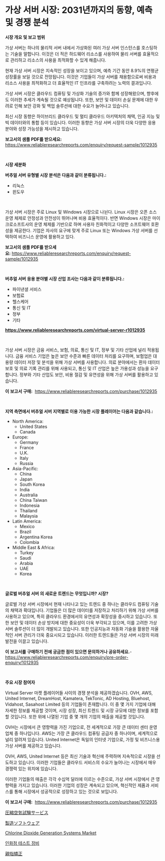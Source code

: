 <p><h1>가상 서버 시장: 2031년까지의 동향, 예측 및 경쟁 분석</h1></p><p><strong>시장 개요 및 보고 범위</strong></p>
<p><p>가상 서버는 하나의 물리적 서버 내에서 가상화된 여러 가상 서버 인스턴스를 호스팅하는 기술을 말합니다. 이것은 더 적은 하드웨어 리소스를 사용하여 물리 서버를 효율적으로 관리하고 리소스의 사용을 최적화할 수 있게 해줍니다.</p><p>현재 가상 서버 시장은 지속적인 성장을 보이고 있으며, 예측 기간 동안 8.9%의 연평균 성장률을 보일 것으로 전망됩니다. 이것은 기업들이 가상 서버를 채용함으로써 비용과 리소스 사용을 최적화하고 더 효율적인 IT 인프라를 구축하려는 노력의 결과입니다.</p><p>가상 서버 시장은 클라우드 컴퓨팅 및 가상화 기술의 증가와 함께 성장해왔으며, 향후에도 이러한 추세가 계속될 것으로 예상됩니다. 또한, 보안 및 데이터 손실 문제에 대한 우려로 인해 보안 강화 및 백업 솔루션에 대한 수요가 늘어나고 있습니다.</p><p>최신 시장 동향은 하이브리드 클라우드 및 멀티 클라우드 아키텍처의 채택, 인공 지능 및 빅 데이터와의 통합 등이 있습니다. 이러한 동향은 가상 서버 시장의 더욱 다양한 응용 분야와 성장 가능성을 제시하고 있습니다.</p></p>
<p><strong>보고서의 샘플 PDF를 받으세요:</strong> <a href="https://www.reliableresearchreports.com/enquiry/request-sample/1012935">https://www.reliableresearchreports.com/enquiry/request-sample/1012935</a></p>
<p>&nbsp;</p>
<p><strong>시장 세분화</strong></p>
<p><strong>버추얼 서버 유형별 시장 분석은 다음과 같이 분류됩니다.:</strong></p>
<p><ul><li>리눅스</li><li>윈도우</li></ul></p>
<p>&nbsp;</p>
<p><p>가상 서버 시장은 주로 Linux 및 Windows 시장으로 나뉜다. Linux 시장은 오픈 소스 운영 체제로 안정성과 안전성이 뛰어나며 비용 효율적이다. 반면 Windows 시장은 마이크로소프트사의 운영 체제를 기반으로 하며 사용자 친화적이고 다양한 소프트웨어 호환성을 제공한다. 기업은 자사의 요구에 맞게 주로 Linux 또는 Windows 가상 서버를 선택하여 비즈니스 운영에 활용하고 있다.</p></p>
<p><strong>보고서의 샘플 PDF를 받으세요:</strong>&nbsp;<a href="https://www.reliableresearchreports.com/enquiry/request-sample/1012935">https://www.reliableresearchreports.com/enquiry/request-sample/1012935</a></p>
<p>&nbsp;</p>
<p><strong> 버추얼 서버 응용 분야별 시장 산업 조사는 다음과 같이 분류됩니다.:</strong></p>
<p><ul><li>파이낸셜 서비스</li><li>보험료</li><li>헬스케어</li><li>통신 및 IT</li><li>정부</li><li>기타</li></ul></p>
<p><strong><a href="https://www.reliableresearchreports.com/virtual-server-r1012935">https://www.reliableresearchreports.com/virtual-server-r1012935</a></strong></p>
<p>&nbsp;</p>
<p><p>가상 서버 시장은 금융 서비스, 보험, 의료, 통신 및 IT, 정부 및 기타 산업에 널리 적용됩니다. 금융 서비스 기업은 높은 보안 수준과 빠른 데이터 처리를 요구하며, 보험업은 대용량 데이터 저장 및 분석을 위해 가상 서버를 사용합니다. 의료 분야에서는 환자 데이터 보호 및 의료 기록 관리를 위해 사용되고, 통신 및 IT 산업은 높은 가용성과 성능을 요구합니다. 정부와 기타 산업도 보안, 비용 절감 및 유연성을 위해 가상 서버를 활용하고 있습니다.</p></p>
<p><strong>이 보고서 구매:</strong>&nbsp; <a href="https://www.reliableresearchreports.com/purchase/1012935">https://www.reliableresearchreports.com/purchase/1012935</a></p>
<p>&nbsp;</p>
<p><strong>지역 측면에서 버추얼 서버 지역별로 이용 가능한 시장 플레이어는 다음과 같습니다.:</strong></p>
<p><ul>
    <li>
        North America:
        <ul>
            <li>United States</li>
            <li>Canada</li>
        </ul>
    </li>
    <li>
        Europe:
        <ul>
            <li>Germany</li>
            <li>France</li>
            <li>U.K.</li>
            <li>Italy</li>
            <li>Russia</li>
        </ul>
    </li>
    <li>
        Asia-Pacific:
        <ul>
            <li>China</li>
            <li>Japan</li>
            <li>South Korea</li>
            <li>India</li>
            <li>Australia</li>
            <li>China Taiwan</li>
            <li>Indonesia</li>
            <li>Thailand</li>
            <li>Malaysia</li>
        </ul>
    </li>
    <li>
        Latin America:
        <ul>
            <li>Mexico</li>
            <li>Brazil</li>
            <li>Argentina Korea</li>
            <li>Colombia</li>
        </ul>
    </li>
    <li>
        Middle East & Africa:
        <ul>
            <li>Turkey</li>
            <li>Saudi</li>
            <li>Arabia</li>
            <li>UAE</li>
            <li>Korea</li>
        </ul>
    </li>
    </ul></p>
<p>&nbsp;</p>
<p><strong>글로벌 버추얼 서버 의 새로운 트렌드는 무엇입니까? 시장?</strong></p>
<p><p>글로벌 가상 서버 시장에서 현재 나타나고 있는 트렌드 중 하나는 클라우드 컴퓨팅 기술의 채택과 확대입니다. 기업들은 더 많은 데이터를 저장하고 처리하기 위해 가상 서버를 사용하고 있으며, 특히 클라우드 환경에서의 유연성과 확장성을 중시하고 있습니다. 또한 보안 및 데이터 손상 방지에 대한 중요성이 더욱 부각되고 있으며, 이를 고려한 가상 서버 솔루션이 더 많이 개발되고 있습니다. 또한 인공지능과 자동화 기술을 활용한 자율적인 서버 관리가 더욱 중요시되고 있습니다. 이러한 트렌드들은 가상 서버 시장의 미래 발전을 이끌고 있습니다.</p></p>
<p><strong>이 보고서를 구매하기 전에 궁금한 점이 있으면 문의하거나 공유하세요.</strong>- <a href="https://www.reliableresearchreports.com/enquiry/pre-order-enquiry/1012935">https://www.reliableresearchreports.com/enquiry/pre-order-enquiry/1012935</a></p>
<p>&nbsp;</p>
<p><strong>주요 시장 참여자</strong></p>
<p><p>Virtual Server 마켓 플레이어들 사이의 경쟁 분석을 제공하겠습니다. OVH, AWS, United Internet, DreamHost, Kamatera, TekTonic, AD Hosting, Bluehost, Vidahost, Sasahost Limited 등의 기업들이 존재합니다. 이 중 몇 가지 기업에 대해 자세한 정보를 제공할 것이며, 시장 성장, 최신 트렌드 및 시장 규모에 대한 정보를 포함할 것입니다. 또한 위에 나열된 기업 중 몇 개의 기업의 매출을 제공할 것입니다.</p><p>OVH는 시장에서 큰 영향력을 가진 기업으로, 전 세계적으로 가장 큰 데이터 센터 운영업체 중 하나입니다. AWS는 가장 큰 클라우드 컴퓨팅 공급자 중 하나이며, 세계적으로 널리 알려져 있습니다. United Internet은 독일의 인터넷 기업으로, 가정 및 비즈니스용 가상 서버를 제공하고 있습니다.</p><p>OVH, AWS, United Internet 등은 최신 기술과 혁신에 주력하며 지속적으로 시장을 선도하고 있습니다. 이러한 기업들은 클라우드 서비스의 수요가 늘어나는 시장에서 매우 경쟁력 있는 위치에 있습니다.</p><p>이러한 기업들의 매출은 각각 수십억 달러에 이르는 수준으로, 가상 서버 시장에서 큰 영향력을 가지고 있습니다. 이러한 기업의 성장은 계속되고 있으며, 혁신적인 제품과 서비스를 통해 시장에서 성공적으로 성장하고 있는 것으로 보입니다.</p></p>
<p><strong>이 보고서 구매:</strong>&nbsp;&nbsp;<a href="https://www.reliableresearchreports.com/purchase/1012935">https://www.reliableresearchreports.com/purchase/1012935</a></p>
<p><p><a href="https://github.com/laurenreichert/Market-Research-Report-List-1/blob/main/636891129436.md">圧縮空気試験サービス</a></p><p><a href="https://medium.com/@jimmieraun892023/%E8%A3%BD%E9%80%A0%E3%82%BD%E3%83%95%E3%83%88%E3%82%A6%E3%82%A7%E3%82%A2%E3%81%AE%E5%B8%82%E5%A0%B4%E3%83%AC%E3%83%9D%E3%83%BC%E3%83%88%E3%81%AF-%E3%81%93%E3%81%AE%E5%B8%82%E5%A0%B4%E3%81%AE%E6%9C%80%E6%96%B0%E3%81%AE%E3%83%88%E3%83%AC%E3%83%B3%E3%83%89%E3%81%A8%E6%88%90%E9%95%B7%E6%A9%9F%E4%BC%9A%E3%82%92%E6%98%8E%E3%82%89%E3%81%8B%E3%81%AB%E3%81%97%E3%81%BE%E3%81%99-3a3e3e973d85">製造ソフトウェア</a></p><p><a href="https://github.com/mbisetmhermsr/Market-Research-Report-List-2/blob/main/chlorine-dioxide-generation-systems-market.md">Chlorine Dioxide Generation Systems Market</a></p><p><a href="https://medium.com/@ukaszduda1/%ED%94%8C%EB%9E%98%EC%8B%9C-%ED%8F%AC%EC%9D%B8%ED%8A%B8-%ED%85%8C%EC%8A%A4%ED%8C%85-%EC%9E%A5%EB%B9%84-%EC%8B%9C%EC%9E%A5-%EC%9D%B8%EC%82%AC%EC%9D%B4%ED%8A%B8-%EC%8B%9C%EC%9E%A5-%EB%8F%99%ED%96%A5-%EC%84%B1%EC%9E%A5-2024%EB%85%84%EB%B6%80%ED%84%B0-2031%EB%85%84%EA%B9%8C%EC%A7%80%EC%9D%98-%EC%98%88%EC%B8%A1-afc211c0f8e2">인화점 테스트 장비</a></p><p><a href="https://github.com/RodHoppe07/Market-Research-Report-List-1/blob/main/222955429437.md">親指矯正</a></p></p>